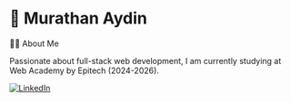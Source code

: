 # 🚀 Murathan Aydin

👨‍💻 About Me

Passionate about full-stack web development, I am currently studying at Web Academy by Epitech (2024-2026).

[![LinkedIn](https://img.icons8.com/?size=150&id=13930&format=png)](https://linkedin.com/in/murathan-aydin)
